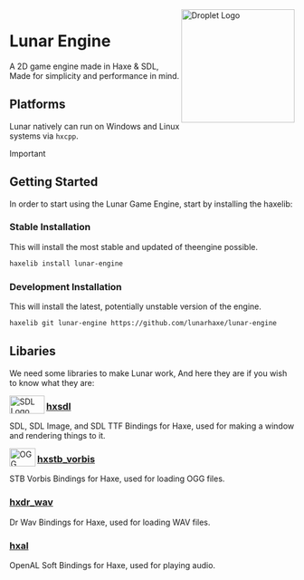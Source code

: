 <img src="https://avatars.githubusercontent.com/u/146598504" alt="Droplet Logo" align="right" width="200" height="200" />

# Lunar Engine
A 2D game engine made in Haxe & SDL, Made for simplicity and performance in mind.

## Platforms
Lunar natively can run on Windows and Linux systems via `hxcpp`.

> [!Important]
## Getting Started
In order to start using the Lunar Game Engine, start by installing the haxelib:

### Stable Installation
This will install the most stable and updated of theengine possible.
```sh
haxelib install lunar-engine
```

### Development Installation
This will install the latest, potentially unstable version of the engine.
```sh
haxelib git lunar-engine https://github.com/lunarhaxe/lunar-engine
```

## Libaries
We need some libraries to make Lunar work, And here they are if you
wish to know what they are:

<img src="https://camo.githubusercontent.com/4eaa1b433cf8474defdb9f0d13bc30e9f64d7b896d8163479b255cf08c4040e7/68747470733a2f2f75706c6f61642e77696b696d656469612e6f72672f77696b6970656469612f636f6d6d6f6e732f7468756d622f312f31362f53696d706c655f4469726563744d656469615f4c617965722532435f4c6f676f2e7376672f3132303070782d53696d706c655f4469726563744d656469615f4c617965722532435f4c6f676f2e7376672e706e67" alt="SDL Logo" align="left" width="62" height="32" />

### [hxsdl](https://github.com/swordcube/hxsdl)

SDL, SDL Image, and SDL TTF Bindings for Haxe, used for making a window and rendering things to it.

<img src="https://upload.wikimedia.org/wikipedia/commons/thumb/a/a1/Ogg_Logo.svg/1200px-Ogg_Logo.svg.png" alt="OGG Logo" align="left" width="46" height="32" />

### [hxstb_vorbis](https://github.com/swordcube/hxstb_vorbis)
STB Vorbis Bindings for Haxe, used for loading OGG files.

### [hxdr_wav](https://github.com/swordcube/hxstb_vorbis)
Dr Wav Bindings for Haxe, used for loading WAV files.

### [hxal](https://github.com/swordcube/hxal)
OpenAL Soft Bindings for Haxe, used for playing audio.
